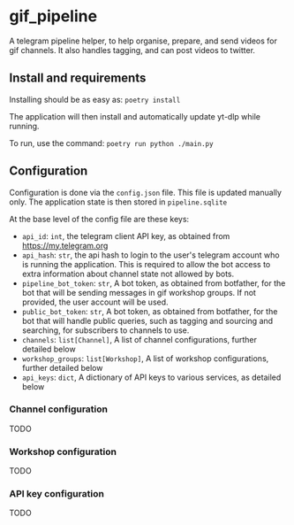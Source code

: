# gif_pipeline
A telegram pipeline helper, to help organise, prepare, and send videos for gif channels.
It also handles tagging, and can post videos to twitter.

## Install and requirements
Installing should be as easy as:
`poetry install`

The application will then install and automatically update yt-dlp while running.

To run, use the command:
`poetry run python ./main.py`

## Configuration
Configuration is done via the `config.json` file. This file is updated manually only. The application state is then stored in `pipeline.sqlite`

At the base level of the config file are these keys:
- `api_id`: `int`, the telegram client API key, as obtained from https://my.telegram.org
- `api_hash`: `str`, the api hash to login to the user's telegram account who is running the application. This is required to allow the bot access to extra information about channel state not allowed by bots.
- `pipeline_bot_token`: `str`, A bot token, as obtained from botfather, for the bot that will be sending messages in gif workshop groups. If not provided, the user account will be used.
- `public_bot_token`: `str`, A bot token, as obtained from botfather, for the bot that will handle public queries, such as tagging and sourcing and searching, for subscribers to channels to use.
- `channels`: `list[Channel]`, A list of channel configurations, further detailed below
- `workshop_groups`: `list[Workshop]`, A list of workshop configurations, further detailed below
- `api_keys`: `dict`, A dictionary of API keys to various services, as detailed below

### Channel configuration
 TODO
 
### Workshop configuration
 TODO
 
### API key configuration
 TODO